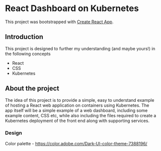 # React Dashboard on Kubernetes

This project was bootstrapped with [Create React App](https://github.com/facebook/create-react-app).

## Introduction

This project is designed to further my understanding (and maybe yours!) in the following concepts
- React
- CSS
- Kubernetes

## About the project

The idea of this project is to provide a simple, easy to understand example of hosting a React 
web application on containers using Kubernetes. The app itself will be a simple example of a 
web dashboard, including some example content, CSS etc, while also including the files required
to create a Kubernetes deployment of the front end along with supporting services. 

### Design
Color palette - https://color.adobe.com/Dark-UI-color-theme-7388196/ 


